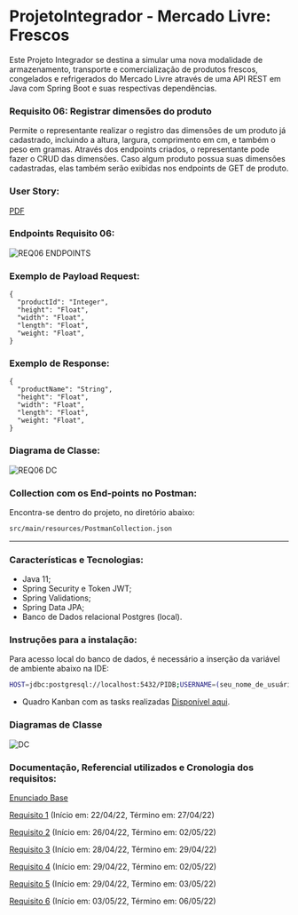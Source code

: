 # ProjetoIntegrador - Mercado Livre: Frescos


Este Projeto Integrador se destina a simular uma nova modalidade de armazenamento, transporte e comercialização de produtos frescos, congelados e refrigerados do Mercado Livre através de uma API REST em Java com Spring Boot e suas respectivas dependências.

### Requisito 06: Registrar dimensões do produto

Permite o representante realizar o registro das dimensões de um produto já cadastrado, incluindo a altura, largura, comprimento em cm, e também o peso em gramas. Através dos endpoints criados, o representante pode fazer o CRUD das dimensões. Caso algum produto possua suas dimensões cadastradas, elas também serão exibidas nos endpoints de GET de produto.

### User Story:
[PDF](https://github.com/a-preis/ProjetoIntegrador-MeliFrescos/files/8632108/Requisito.06.docx.pdf)


### Endpoints Requisito 06:

![REQ06 ENDPOINTS](https://user-images.githubusercontent.com/101266447/166931944-fbe11db9-0119-445a-ad23-8d0465d6e8cd.png)

### Exemplo de Payload Request:

```
{
  "productId": "Integer",
  "height": "Float",
  "width": "Float",
  "length": "Float",
  "weight: "Float",
}
```

### Exemplo de Response:

```
{
  "productName": "String",
  "height": "Float",
  "width": "Float",
  "length": "Float",
  "weight: "Float",
}
```

### Diagrama de Classe:

![REQ06 DC](https://user-images.githubusercontent.com/101266447/166931555-e7abca06-efeb-47b0-b910-11fc7dc8cc55.png)

### Collection com os End-points no Postman:

Encontra-se dentro do projeto, no diretório abaixo:

```sh
src/main/resources/PostmanCollection.json
```
-----
### Características e Tecnologias:
- Java 11;
- Spring Security e Token JWT;
- Spring Validations;
- Spring Data JPA;
- Banco de Dados relacional Postgres (local).

### Instruções para a instalação:

Para acesso local do banco de dados, é necessário a inserção da variável de ambiente abaixo na IDE:

```sh
HOST=jdbc:postgresql://localhost:5432/PIDB;USERNAME=(seu_nome_de_usuário);PASSWORD=(sua_senha_definida)
```
- Quadro Kanban com as tasks realizadas [Disponível aqui](https://github.com/juliocesargama/ProjetoIntegrador-MeliFrescos/projects/1).

### Diagramas de Classe
![DC](https://user-images.githubusercontent.com/70298438/166481858-c235e35d-9865-4d2c-a556-cd2ab11989a9.jpg)


### Documentação, Referencial utilizados e Cronologia dos requisitos:

[Enunciado Base](https://drive.google.com/file/d/1bBOM49bxqRR7apxP3sgV7_LRiTq9xQD2/view)

[Requisito 1](https://drive.google.com/file/d/1rbT3upYAwN-CrOVtze0M2Fq7Cobuj7FD/view) (Início em: 22/04/22, Término em: 27/04/22)

[Requisito 2](https://drive.google.com/file/d/1M66St3F6TwWJ6WG_s1in75_bMyeKb8PM/view) (Início em: 26/04/22, Término em: 02/05/22)

[Requisito 3](https://drive.google.com/file/d/1GnTl6sHhdvyKjR0oz0nXlyvzH-oW_2Jv/view) (Início em: 28/04/22, Término em: 29/04/22)

[Requisito 4](https://drive.google.com/file/d/1kNZLztafr2tXuDU24W9xwUu09va2kMP0/view) (Início em: 29/04/22, Término em: 02/05/22)

[Requisito 5](https://drive.google.com/file/d/1yiEzdwI87K7AO9bgPffHbb0DPjVKM-oP/view) (Início em: 29/04/22, Término em: 03/05/22)

[Requisito 6](https://drive.google.com/file/d/1zlRtIPjK4r0WdrzFs7LIVA_8Q5HyDgXz/view) (Início em: 03/05/22, Término em: 06/05/22)
